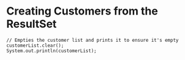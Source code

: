 # Creating Customers from the ResultSet

    // Empties the customer list and prints it to ensure it's empty
    customerList.clear();
    System.out.println(customerList);